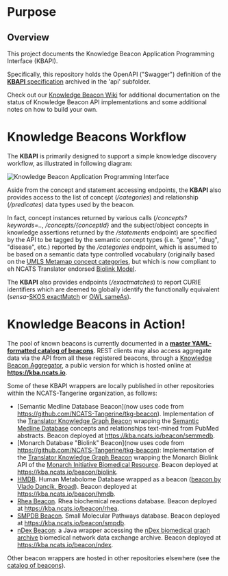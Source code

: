 # Purpose #

## Overview ##

This project documents the Knowledge Beacon Application Programming Interface (KBAPI). 

Specifically, this repository holds the OpenAPI ("Swagger") definition of the [**KBAPI** specification](https://github.com/NCATS-Tangerine/translator-knowledge-beacon/blob/master/api/knowledge-beacon-api.yaml) archived in the 'api' subfolder.

Check out our [Knowledge Beacon Wiki](https://github.com/NCATS-Tangerine/translator-knowledge-beacon/wiki) for additional documentation on the status of Knowledge Beacon API implementations and some additional notes on how to build your own.

# Knowledge Beacons Workflow

The **KBAPI** is primarily designed to support a simple knowledge discovery workflow, as illustrated in following diagram:

![Knowledge Beacon Application Programming Interface](https://github.com/NCATS-Tangerine/translator-knowledge-beacon/blob/master/docs/KBAPI_Workflow.png "Knowledge Beacon Workflow")

Aside from the concept and statement accessing endpoints, the **KBAPI** also provides access to the list of concept (*/categories*) and relationship (*/predicates*) data types used by the beacon. 

In fact, concept instances returned by various calls (*/concepts?keywords=..*, */concepts/{conceptId}* and the subject/object concepts in knowledge assertions returned by the */statements* endpoint) are specified by the API to be tagged by the semantic concept types (i.e. "gene", "drug", "disease", etc.) reported by the */categories* endpoint, which is assumed to be based on a semantic data type controlled vocabulary (originally based on the [UMLS Metamap concept categories](https://metamap.nlm.nih.gov/Docs/SemGroups_2013.txt), but which is now compliant to eh NCATS Translator endorsed [Biolink Model](https://biolink.github.io/biolink-model/).

The **KBAPI** also provides endpoints (*/exactmatches*) to report CURIE identifiers which are deemed to globally identify the functionally equivalent (*sensa*-[SKOS exactMatch](http://www.w3.org/2004/02/skos/core#exactMatch) or [OWL sameAs](https://www.w3.org/2002/07/owl)).

# Knowledge Beacons in Action!

The pool of known beacons is currently documented in a **[master YAML-formatted catalog of beacons](https://github.com/NCATS-Tangerine/translator-knowledge-beacon/blob/master/api/knowledge-beacon-list.yaml)**. REST clients may also access aggregate data via the API from all these registered beacons, through a [Knowledge Beacon Aggregator](https://github.com/NCATS-Tangerine/beacon-aggregator), a public version for which is hosted online at **https://kba.ncats.io**. 

Some of these KBAPI wrappers are locally published in other repositories within the NCATS-Tangerine organization, as follows:

* [Semantic Medline Database Beacon](now uses code from https://github.com/NCATS-Tangerine/tkg-beacon). Implementation of the [Translator Knowledge Graph Beacon](https://github.com/NCATS-Tangerine/tkg-beacon) wrapping the [Semantic Medline Database](https://skr3.nlm.nih.gov/) concepts and relationships text-mined from PubMed abstracts. Beacon deployed at https://kba.ncats.io/beacon/semmedb.
* [Monarch Database "Biolink" Beacon](now uses code from https://github.com/NCATS-Tangerine/tkg-beacon): Implementation of the [Translator Knowledge Graph Beacon](https://github.com/NCATS-Tangerine/tkg-beacon) wrapping the Monarch Biolink API of the [Monarch Initiative Biomedical Resource](https://monarchinitiative.org/). Beacon deployed at https://kba.ncats.io/beacon/biolink.
* [HMDB](http://www.hmdb.ca). Human Metabolome Database wrapped as a beacon ([beacon by Vlado Dancik, Broad](https://github.com/NCATS-Tangerine/HMDB-knowledge-beacon)). Beacon deployed at https://kba.ncats.io/beacon/hmdb.
* [Rhea Beacon](https://www.rhea-db.org/). Rhea biochemical reactions database. Beacon deployed at https://kba.ncats.io/beacon/rhea.
* [SMPDB Beacon](http://smpdb.ca). Small Molecular Pathways database. Beacon deployed at https://kba.ncats.io/beacon/smpdb.
* [nDex Beacon](https://github.com/NCATS-Tangerine/ndex-beacon): a Java wrapper accessing the [nDex biomedical graph archive](http://www.home.ndexbio.org/index/) biomedical network data exchange archive. Beacon deployed at https://kba.ncats.io/beacon/ndex.


Other beacon wrappers are hosted in other repositories elsewhere (see the [catalog of beacons](https://github.com/NCATS-Tangerine/translator-knowledge-beacon/blob/master/api/knowledge-beacon-list.yaml)).
